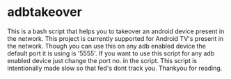 # adbtakeover
This is a bash script that helps you to takeover an android device present in the network.
This project is currently supported for Android TV's present in the network.
Though you can use this on any adb enabled device the default port it is using is '5555'.
If you want to use this script for any adb enabled device just change the port no. in the script.
This script is intentionally made slow so that fed's dont track you.
Thankyou for reading.
